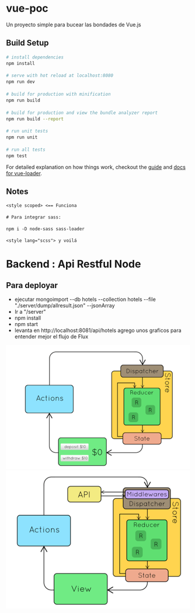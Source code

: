 # vue-poc
Un proyecto simple para bucear las bondades de Vue.js

## Build Setup

``` bash
# install dependencies
npm install

# serve with hot reload at localhost:8080
npm run dev

# build for production with minification
npm run build

# build for production and view the bundle analyzer report
npm run build --report

# run unit tests
npm run unit

# run all tests
npm test
```

For detailed explanation on how things work, checkout the [guide](http://vuejs-templates.github.io/webpack/) and [docs for vue-loader](http://vuejs.github.io/vue-loader).

## Notes
```
<style scoped> <== Funciona

# Para integrar sass:

npm i -D node-sass sass-loader

<style lang="scss"> y voilá
```

# Backend : Api Restful Node

## Para deployar
* ejecutar mongoimport --db hotels --collection hotels --file "./server/dump/allresult.json" --jsonArray
* Ir a "/server"
* npm install
* npm start
* levanta en http://localhost:8081/api/hotels
agrego unos graficos para entender mejor el flujo de Flux

![Screenshot](doc/diagram-redux.gif)
![Screenshot](doc/diagram-redux-MW.gif)

